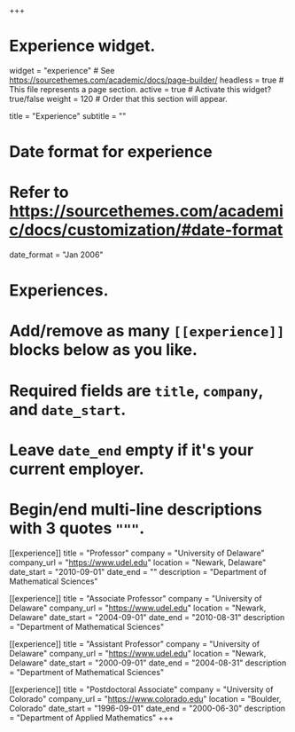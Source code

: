 +++
# Experience widget.
widget = "experience"  # See https://sourcethemes.com/academic/docs/page-builder/
headless = true  # This file represents a page section.
active = true  # Activate this widget? true/false
weight = 120  # Order that this section will appear.

title = "Experience"
subtitle = ""

# Date format for experience
#   Refer to https://sourcethemes.com/academic/docs/customization/#date-format
date_format = "Jan 2006"

# Experiences.
#   Add/remove as many `[[experience]]` blocks below as you like.
#   Required fields are `title`, `company`, and `date_start`.
#   Leave `date_end` empty if it's your current employer.
#   Begin/end multi-line descriptions with 3 quotes `"""`.
[[experience]]
  title = "Professor"
  company = "University of Delaware"
  company_url = "https://www.udel.edu"
  location = "Newark, Delaware"
  date_start = "2010-09-01"
  date_end = ""
  description = "Department of Mathematical Sciences"

[[experience]]
  title = "Associate Professor"
  company = "University of Delaware"
  company_url = "https://www.udel.edu"
  location = "Newark, Delaware"
  date_start = "2004-09-01"
  date_end = "2010-08-31"
  description = "Department of Mathematical Sciences"

[[experience]]
  title = "Assistant Professor"
  company = "University of Delaware"
  company_url = "https://www.udel.edu"
  location = "Newark, Delaware"
  date_start = "2000-09-01"
  date_end = "2004-08-31"
  description = "Department of Mathematical Sciences"

[[experience]]
  title = "Postdoctoral Associate"
  company = "University of Colorado"
  company_url = "https://www.colorado.edu"
  location = "Boulder, Colorado"
  date_start = "1996-09-01"
  date_end = "2000-06-30"
  description = "Department of Applied Mathematics"
+++
